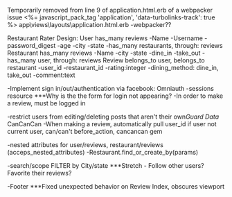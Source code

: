 Temporarily removed from line 9 of application.html.erb of a webpacker issue
    <%= javascript_pack_tag 'application', 'data-turbolinks-track': true %>
app\views\layouts\application.html.erb
-webpacker??


Restaurant Rater
Design:
User has_many reviews
    -Name
    -Username
    -password_digest
    -age
    -city
    -state
    -has_many restaurants, through: reviews
Restaurant has_many reviews
    -Name
    -city
    -state
    -dine_in
    -take_out
    -has_many user, through: reviews
Review belongs_to user, belongs_to restaurant
    -user_id
    -restaurant_id
    -rating:integer
    -dining_method: dine_in, take_out
    -comment:text

-Implement sign in/out/authentication via facebook: Omniauth
    -sessions resource
        ***Why is the the form for login not appearing?
    -In order to make a review, must be logged in

-restrict users from editing/deleting posts that aren't their own*Guard Data* CanCanCan
    -When making a review, automatically pull user_id
    if user not current user, can/can't before_action, cancancan gem

-nested attributes for user/reviews, restaurant/reviews (acceps_nested_attributes)
    -Restaurant.find_or_create_by(params)

-search/scope FILTER by City/state
***Stretch - Follow other users? Favorite their reviews?

-Footer
***Fixed unexpected behavior on Review Index, obscures viewport

 

